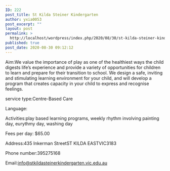 ```yaml
---
ID: 222
post_title: St Kilda Steiner Kindergarten
author: yxia0053
post_excerpt: ""
layout: post
permalink: >
  http://localhost/wordpress/index.php/2020/08/30/st-kilda-steiner-kindergarten/
published: true
post_date: 2020-08-30 09:12:12
---
```

Aim:We value the importance of play as one of the healthiest ways the child digests life’s experience and provide a variety of opportunities for children to learn and prepare for their transition to school. We design a safe, inviting and stimulating learning environment for your child, and will develop a program that creates capacity in your child to express and recognise feelings.

service type:Centre-Based Care

Language:

Activities:play based learning programs, weekly rhythm involving painting day, eurythmy day, washing day

Fees per day: $65.00

Address:435 Inkerman StreetST KILDA EASTVIC3183

Phone number:395275168

Email:info@stkildasteinerkindergarten.vic.edu.au